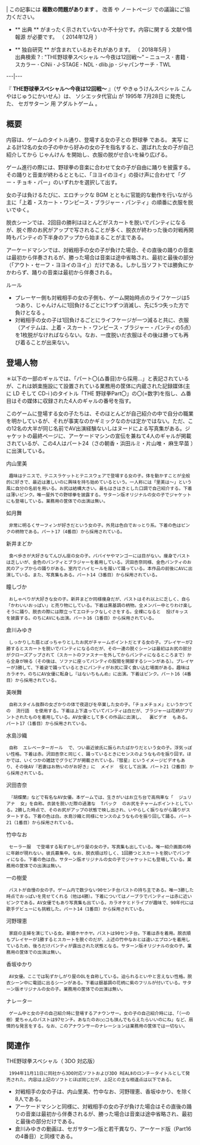 |  この記事には **複数の問題があります** 。  改善  や  ノートページ  での議論にご協力ください。

  * ** 出典  ** がまったく示されていないか不十分です。内容に関する  文献や情報源  が必要です。  （  2014年12月  ）    

  * ** 独自研究  ** が含まれているおそれがあります。  （  2018年5月  ）    
出典検索  ?  :  "THE野球拳スペシャル 〜今夜は12回戦〜"  –  ニュース  **·** 書籍  **·** スカラー  **·**
CiNii  **·** J-STAGE  **·** NDL  **·** dlib.jp  **·** ジャパンサーチ  **·** TWL

  
---|---  
  
『 **THE野球拳スペシャル〜今夜は12回戦〜** 』（ザ やきゅうけんスペシャル こんやはじゅうにかいせん）は、  ソシエッタ代官山  が  1995年
7月28日  に発売した、  セガサターン  用  アダルトゲーム  。

##  概要  

内容は、ゲームのタイトル通り、登場する女の子との  野球拳  である。  実写
による計12名の女の子の中から好みの女の子を指名すると、選ばれた女の子が自己紹介してから  じゃんけん  を開始し、衣服の脱がせ合いを繰り広げる。

ゲーム進行の際には、野球拳の音楽に合わせて女の子が自由に踊りを披露する。その踊りと音楽が終わるとともに、「ヨヨイのヨイ」の掛け声に合わせて「グー・チョキ・パー」のいずれかを選択して出す。

女の子は負けるたびに、エロチックな  BGM
とともに官能的な動作を行いながら主に「上着・スカート・ワンピース・ブラジャー・パンティ」の順番に衣服を脱いでゆく。

脱衣シーンでは、2回目の勝利はほとんどがスカートを脱いでパンティになるが、脱ぐ際のお尻がアップで写されることが多く、脱衣が終わった後の対戦再開時もパンティの下半身のアップから始まることが主である。

アーケードマシンでは、対戦相手の女の子が負けた場合、その直後の踊りの音楽は最初から伴奏されるが、勝った場合は音楽は途中省略され、最初と最後の部分（「アウト・セーフ・ヨヨイのヨイ」）だけである。しかし当ソフトでは勝負にかかわらず、踊りの音楽は最初から伴奏される。

ルール

  * プレーヤー側も対戦相手の女の子側も、ゲーム開始時点のライフケージは5つあり、じゃんけんに1回負けるごとに1つずつ消滅し、先に5つ失った方で負けとなる      。 
  * 対戦相手の女の子は1回負けるごとにライフケージが一つ減ると共に、衣服（アイテムは、上着・スカート・ワンピース・ブラジャー・パンティの5点）を1枚脱がなければならない。なお、一度脱いだ衣服はその後は勝っても再び着ることが出来ない。 

##  登場人物  

＊以下の一部のギャルでは、「パート〇(△番目)から採用…」と表記されているが、これは娯楽施設にて設置されている業務用の筐体に内蔵された記録媒体(主に  LD
そして  CD-i  )のタイトル「THE 野球拳Part〇」の〇(=数字)を指し、△番目はその媒体に収録された4人のギャルの番号を指す。

このゲームに登場する女の子たちは、そのほとんどが自己紹介の中で自分の職業を明かしているが、それが事実なのかギミックなのかは定かではない。ただ、この12名の大半が同じ名前でAV出演経験ないしはヌードによる写真集がある。ジャケットの最終ページに、アーケードマシンの宣伝を兼ねて4人のギャルが掲載されているが、この4人はパート24（さの朝香・浜田ルミ・片山唯・
麻生早苗  ）に出演している。  

内山里美

     趣味はテニスで、テニスラケットとテニスウェアで登場する女の子。体を動かすことが全般的に好きで、最近は激しいのに興味を持ち始めているという。一人称には「里美は〜」という風に自分の名前を用いる。お尻は結構大きい。最もはきはきとした口調で自己紹介する。下着は薄いピンク。唯一屋外での野球拳を披露する。サターン版オリジナルの女の子でジャケットにも登場している。業務用の筐体での出演は無い。 
如月舞

     非常に明るくサーフィンが好きだという女の子。外見は色白でおっとり系。下着の色はピンクの柄物である。パート17（4番目）から採用されている。 
新井まどか

     食べ歩きが大好きなてんびん座の女の子。パパイヤやマンゴーには目がない。痩身でバストは乏しいが、金色のパンティとブラジャーを着用している。沢田杏奈同様、金色パンティのお尻のアップからの踊りがある。室内でハイヒールを履いて踊っている。本作品の前後にAVに出演している。また、写真集もある。パート14（3番目）から採用されている。 
瞳しづか

     おしゃべりが大好きな女の子。新井まどか同様痩身だが、バストはそれ以上に乏しく、自ら「かわいいおっぱい」と売り物にしている。下着は黒基調の柄物。全メンバー中とりわけ楽しそうに踊り、脱衣の際には際立ってエロチックなしぐさをする。全裸になると  投げキッス  を披露する。のちにAVにも出演。パート16（1番目）から採用されている。 
倉川みゆき

     しっかりした眉とぽっちゃりとしたお尻がチャームポイントだとする女の子。プレイヤーが2勝するとスカートを脱いでパンティになるのだが、その一連の脱ぐシーンは最初はお尻の部分がクローズアップされて（スカートのファスナーを外してからパンティになるところまで）から全身が映る（その後は、ソファに座ってパンティの股間を開脚するシーンがある）。プレイヤーが3勝して、下着姿で踊っているときにパンティがお尻に深く食い込む場面がある。趣味はカラオケ。のちにAV女優に転身し『はないちもんめ』に出演。下着はピンク。パート16（4番目）から採用されている。 
美咲舞

     自称スタイル抜群の女ざかりの体で夜遊びを卒業した女の子。「チョメチョメ」というかつての  流行語  を使用する。下着は上下違っていてパンティは白だが、ブラジャーは花柄がプリントされたものを着用している。AV女優として多くの作品に出演し、  裏ビデオ  もある。パート17（1番目）から採用されている。 
水島沙織

     自称  エレベーターガール  で、つい最近彼氏に振られたばかりだという女の子。浮気っぽい性格。下着は赤。沢田杏奈と同じく、踊っているときにセンスのようなものを振り回す。ほかでは、いくつかの雑誌でグラビアが掲載されている。『彗星』というイメージビデオもあり、その後AV『若妻はお熱いのがお好き』に  メイド  役として出演。パート21（2番目）から採用されている。 
沢田杏奈

     『胡蝶蘭』などで有名なAV女優。本ゲームでは、生きがいはお立ち台で高飛車な「  ジュリアナ  女」を自称。衣装を脱いだ際の過激な  Tバック  のお尻をチャームポイントとしている。2勝した時点で、そのお尻がアップの状態で映し出され、いやらしく振りながら踊りがスタートする。下着の色は白。水島沙織と同様にセンスのようなものを振り回して踊る。パート21（1番目）から採用されている。 
竹中なお

     セーラー服  で登場する恥ずかしがり屋の女の子。写真集も出している。唯一紹介画面の時に年齢が現れない。彼氏募集中。なお、脱衣順は珍しく、1回勝つとスカートを脱いでパンティになる。下着の色は白。サターン版オリジナルの女の子でジャケットにも登場している。業務用の筐体での出演は無い。 
一の樹愛

     バストが自慢の女の子。ゲーム内で数少ない90センチ台バストの持ち主である。唯一3勝した時点でおっぱいを見せてくれる（他は4勝）。下着についてはノーブラでパンティーは赤に近いピンクである。AV女優でもあり写真集も出ている。カラオケとドライブが趣味で、90年代には歌手デビューにも挑戦した。パート14（1番目）から採用されている。 
河野理恵

     家庭の主婦を演じている女。新婚ホヤホヤ。バストは90センチ台。下着は赤を着用。脱衣順もプレイヤーが1勝するとスカートを脱ぐのだが、上述の竹中なおとは違いエプロンを着用しているため、後ろだけパンティが露出された状態となる。サターン版オリジナルの女の子。業務用の筐体での出演は無い。 
香坂ゆかり

     AV女優。ここでは恥ずかしがり屋のOLを自称している。迫られるといやと言えない性格。脱衣シーン中に電話に出るシーンがある。下着は銀基調の花柄に紫のフリルが付いている。サターン版オリジナルの女の子。業務用の筐体での出演は無い。 
ナレーター

     ゲーム中と女の子の自己紹介時に登場するアナウンサー。女の子の自己紹介時には、「（一の樹）愛ちゃんのバストは97センチ。あなたのお○○コも挟んでもらえたらいいのにね」など、扇情的な発言をする。なお、このアナウンサーのナレーションは業務用の筐体では一切ない。 

##  関連作  

THE野球拳スペシャル（  3DO  対応版）

     1994年11月11日に同社から3DO対応ソフトおよび3DO REALⅡのロンチータイトルとして発売された。内容は上記のソフトとほぼ同じだが、上記との主な相違点は以下である。 

  * 対戦相手の女の子は、内山里美、竹中なお、河野理恵、香坂ゆかり、を除く8人である。 
  * アーケードマシンと同様に、対戦相手の女の子が負けた場合はその直後の踊りの音楽は最初から伴奏されるが、勝った場合は音楽は途中省略され、最初と最後の部分だけである。 
  * 倉川みゆきの動画は、セガサターン版と若干異なり、アーケード版（Part16の4番目）と同様である。 

